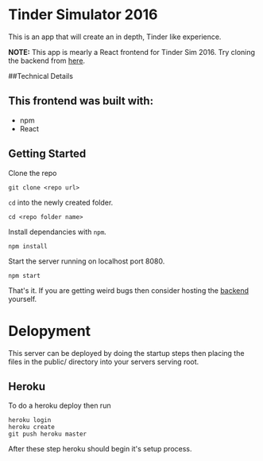 # Tinder Simulator 2016

This is an app that will create an in depth, Tinder like experience.  

**NOTE:** This app is mearly a React frontend for Tinder Sim 2016.  Try cloning the backend from [here](https://github.com/leolwelter/tinder-simulator-2016-server).

##Technical Details

This frontend was built with:
----------------
- npm
- React


## Getting Started

Clone the repo

```shell
git clone <repo url>
```

`cd` into the newly created folder.

```shell
cd <repo folder name>
```

Install dependancies with `npm`.

```shell
npm install
````

Start the server running on localhost port 8080.

```shell
npm start
```

That's it.  If you are getting weird bugs then consider hosting the [backend](https://github.com/leolwelter/tinder-simulator-2016-server) yourself.

# Delopyment

This server can be deployed by doing the startup steps then placing the files in the public/ directory into your servers serving root.

## Heroku

To do a heroku deploy then run

```shell
heroku login
heroku create
git push heroku master
```

After these step heroku should begin it's setup process.
